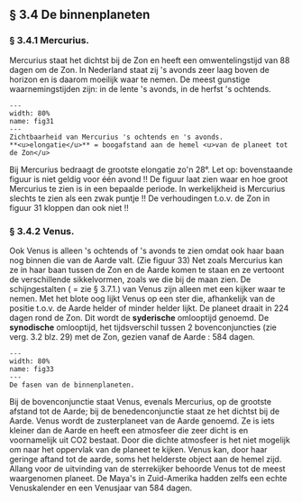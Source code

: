## § 3.4 De binnenplaneten

### § 3.4.1 Mercurius.
Mercurius staat het dichtst bij de Zon en heeft een omwentelingstijd van 88 dagen om de Zon. In Nederland staat zij 's avonds zeer laag boven de horizon en is daarom moeilijk waar te nemen. De meest gunstige waarnemingstijden zijn:
in de lente 's avonds, in de herfst 's ochtends.


``` {figure} ../figures/fig31.jpg
---
width: 80%
name: fig31
---
Zichtbaarheid van Mercurius 's ochtends en 's avonds.
**<u>elongatie</u>** = boogafstand aan de hemel <u>van de planeet tot de Zon</u>
``` 

Bij Mercurius bedraagt de grootste elongatie zo'n 28°. Let op: bovenstaande figuur is niet geldig voor één avond !! De figuur laat zien waar en hoe groot Mercurius te zien is in een bepaalde periode. In werkelijkheid is Mercurius slechts te zien als een zwak puntje !! De verhoudingen t.o.v. de Zon in figuur 31 kloppen dan ook niet !!

### § 3.4.2 Venus. 
Ook Venus is alleen 's ochtends of 's avonds te zien omdat ook haar baan nog binnen die van de Aarde valt. (Zie figuur 33) Net zoals Mercurius kan ze in haar baan tussen de Zon en de Aarde komen te staan en ze vertoont de verschillende sikkelvormen, zoals we die bij de maan zien. De schijngestalten ( = zie § 3.7.1.) van Venus zijn alleen met een kijker waar te nemen. Met het blote oog lijkt Venus op een ster die, afhankelijk van de positie t.o.v. de Aarde helder of minder helder lijkt. De planeet draait in 224 dagen rond de Zon. Dit wordt de **syderische** omlooptijd genoemd. De **synodische** omlooptijd, het tijdsverschil tussen 2 bovenconjuncties (zie verg. 3.2 blz. 29) met de Zon, gezien vanaf de Aarde : 584 dagen.

``` {figure} ../figures/fig33.jpg
---
width: 80%
name: fig33
---
De fasen van de binnenplaneten.
``` 

Bij de bovenconjunctie staat Venus, evenals Mercurius, op de grootste afstand tot de Aarde; bij de benedenconjunctie staat ze het dichtst bij de Aarde. Venus wordt de zusterplaneet van de Aarde genoemd. Ze is iets kleiner dan de Aarde en heeft een atmosfeer die zeer dicht is en voornamelijk uit CO2 bestaat. Door die dichte atmosfeer is het niet mogelijk om naar het oppervlak van de planeet te kijken. Venus kan, door haar geringe aftand tot de aarde, soms het helderste object aan de hemel zijd. Allang voor de uitvinding van de sterrekijker behoorde Venus tot de meest waargenomen planeet. De Maya's in Zuid-Amerika hadden zelfs een echte Venuskalender en een Venusjaar van 584 dagen.

















